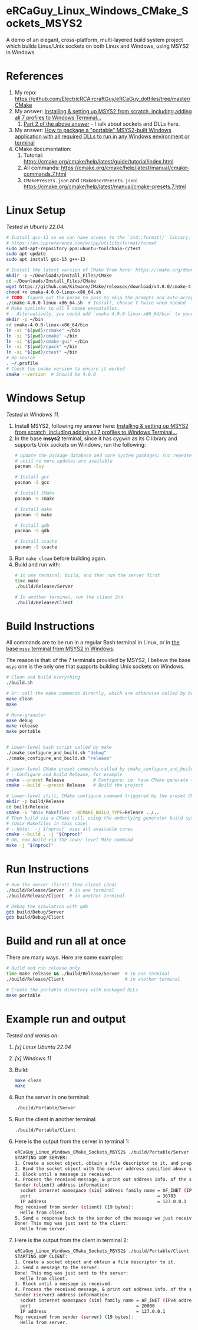 # eRCaGuy_Linux_Windows_CMake_Sockets_MSYS2

A demo of an elegant, cross-platform, multi-layered build system project which builds Linux/Unix sockets on both Linux and Windows, using MSYS2 in Windows.


# References

1. My repo: https://github.com/ElectricRCAircraftGuy/eRCaGuy_dotfiles/tree/master/CMake
1. My answer: [Installing & setting up MSYS2 from scratch, including adding all 7 profiles to Windows Terminal...](https://stackoverflow.com/a/77407282/4561887)
    1. [Part 2 of the above answer](https://stackoverflow.com/a/79203485/4561887) - I talk about sockets and DLLs here. 
1. My answer: [How to package a "portable" MSYS2-built Windows application with all required DLLs to run in any Windows environment or terminal](https://stackoverflow.com/a/79569000/4561887)
1. CMake documentation:
    1. Tutorial: https://cmake.org/cmake/help/latest/guide/tutorial/index.html
    1. All commands: https://cmake.org/cmake/help/latest/manual/cmake-commands.7.html
    1. `CMakePresets.json` and `CMakeUserPresets.json`: https://cmake.org/cmake/help/latest/manual/cmake-presets.7.html


# Linux Setup

_Tested in Ubuntu 22.04._

```bash
# Install gcc-13 so we can have access to the `std::format()` library, here: 
# https://en.cppreference.com/w/cpp/utility/format/format
sudo add-apt-repository ppa:ubuntu-toolchain-r/test
sudo apt update
sudo apt install gcc-13 g++-13

# Install the latest version of CMake from here: https://cmake.org/download/
mkdir -p ~/Downloads/Install_Files/CMake
cd ~/Downloads/Install_Files/CMake
wget https://github.com/Kitware/CMake/releases/download/v4.0.0/cmake-4.0.0-linux-x86_64.sh
chmod +x cmake-4.0.0-linux-x86_64.sh
# TODO: figure out the param to pass to skip the prompts and auto-accept them all instead. 
./cmake-4.0.0-linux-x86_64.sh  # Install, choose Y twice when needed
# Make symlinks to all 5 cmake executables.
# - Alternatively, you could add `cmake-4.0.0-linux-x86_64/bin` to your PATH instead.
mkdir -p ~/bin
cd cmake-4.0.0-linux-x86_64/bin
ln -si "$(pwd)/ccmake" ~/bin
ln -si "$(pwd)/cmake" ~/bin
ln -si "$(pwd)/cmake-gui" ~/bin
ln -si "$(pwd)/cpack" ~/bin
ln -si "$(pwd)/ctest" ~/bin
# Re-source
. ~/.profile
# Check the cmake version to ensure it worked
cmake --version  # Should be 4.0.0
```


# Windows Setup

_Tested in Windows 11._

1. Install MSYS2, following my answer here: [Installing & setting up MSYS2 from scratch, including adding all 7 profiles to Windows Terminal...](https://stackoverflow.com/a/77407282/4561887)
1. In the base **msys2** terminal, since it has cygwin as its C library and supports Unix sockets on Windows, run the following:
    ```bash
    # Update the package database and core system packages; run repeatedly
    # until no more updates are available
    pacman -Suy  

    # Install gcc
    pacman -S gcc

    # Install CMake
    pacman -S cmake

    # Install make
    pacman -S make

    # Install gdb
    pacman -S gdb

    # Install ccache
    pacman -S ccache
    ```
1. Run `make clean` before building again. 
1. Build and run with: 
    ```bash
    # In one terminal, build, and then run the server first
    time make
    ./build/Release/Server
    
    # In another terminal, run the client 2nd
    ./build/Release/Client
    ```


# Build Instructions

All commands are to be run in a regular Bash terminal in Linux, or in [the base `msys` terminal from MSYS2 in Windows](https://stackoverflow.com/a/77407282/4561887). 

The reason is that: of the 7 terminals provided by MSYS2, I believe the base `msys` one is the only one that supports building Unix sockets on Windows. 

```bash
# Clean and build everything
./build.sh

# Or: call the make commands directly, which are otherwise called by build.sh
make clean
make

# More-granular
make debug
make release
make portable


# Lower-level bash script called by make
./cmake_configure_and_build.sh "debug"
./cmake_configure_and_build.sh "release"

# Lower-level CMake preset commands called by cmake_configure_and_build.sh
# - Configure and build Release, for example
cmake --preset Release           # Configure; ie: have CMake generate the Make build system
cmake --build --preset Release   # Build the project

# Lower-level still, CMake configure command triggered by the preset CMake calls above
mkdir -p build/Release
cd build/Release
cmake -G "Unix Makefiles" -DCMAKE_BUILD_TYPE=Release ../..
# Then build via a CMake call, using the underlying generator build system specified above 
# (Unix Makefiles in this case)
# - Note: `-j $(nproc)` uses all available cores
cmake --build . -j "$(nproc)"
# OR, now build via the lower-level Make command
make -j "$(nproc)"
```


# Run Instructions

```bash
# Run the server (first) then client (2nd)
./build/Release/Server  # in one terminal
./build/Release/Client  # in another terminal

# Debug the simulation with gdb
gdb build/Debug/Server
gdb build/Debug/Client
```


# Build and run all at once

There are many ways. Here are some examples: 
```bash
# Build and run release only
time make release && ./build/Release/Server  # in one terminal
./build/Release/Client                       # in another terminal

# Create the portable directory with packaged DLLs
make portable 
```


# Example run and output

_Tested and works on:_
1. _[x] Linux Ubuntu 22.04_
1. _[x] Windows 11_

1. Build:
    ```bash
    make clean
    make
    ```

1. Run the server in one terminal:
    ```bash
    ./build/Portable/Server
    ```

1. Run the client in another terminal:
    ```bash
    ./build/Portable/Client
    ```

1. Here is the output from the server in terminal 1: 
    ```bash
    eRCaGuy_Linux_Windows_CMake_Sockets_MSYS2$ ./build/Portable/Server 
    STARTING UDP SERVER:
    1. Create a socket object, obtain a file descriptor to it, and prepare server and client `struct sockaddr_in` internet namespace ("in") socket addresses.
    2. Bind the socket object with the server address specified above so that it can be used.
    3. Block until a message is received.
    4. Process the received message, & print out address info. of the sender, followed by the message!
    Sender (client) address information:
      socket internet namespace (sin) address family name = AF_INET (IPv4 address)
      port                                                = 36703
      IP address                                          = 127.0.0.1
    Msg received from sender (client) (19 bytes):
      Hello from client.
    5. Send a response back to the sender of the message we just received.
    Done! This msg was just sent to the client:
      Hello from server.
    ```

1. Here is the output from the client in terminal 2: 
    ```bash
    eRCaGuy_Linux_Windows_CMake_Sockets_MSYS2$ ./build/Portable/Client 
    STARTING UDP CLIENT:
    1. Create a socket object and obtain a file descriptor to it.
    2. Send a message to the server.
    Done! This msg was just sent to the server:
      Hello from client.
    3. Block until a message is received.
    4. Process the received message, & print out address info. of the sender, followed by the message!
    Sender (server) address information:
      socket internet namespace (sin) family name = AF_INET (IPv4 address)
      port                                        = 20000
      IP address                                  = 127.0.0.1
    Msg received from sender (server) (19 bytes):
      Hello from server.
    ```
